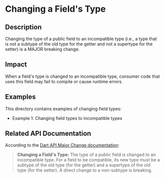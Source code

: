 # Changing a Field's Type

## Description
Changing the type of a public field to an incompatible type (i.e., a type that is not a subtype of the old type for the getter and not a supertype for the setter) is a MAJOR breaking change.

## Impact
When a field's type is changed to an incompatible type, consumer code that uses this field may fail to compile or cause runtime errors.

## Examples
This directory contains examples of changing field types:
- Example 1: Changing field types to incompatible types

## Related API Documentation
According to the [Dart API Major Change documentation](../../api_major_change.md):
> **Changing a Field's Type:** The type of a public field is changed to an incompatible type. For a field to be compatible, its new type must be a subtype of the old type (for the getter) and a supertype of the old type (for the setter). A direct change to a non-subtype is breaking.
